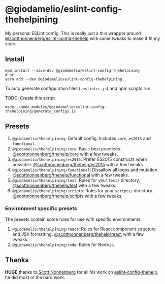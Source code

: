# @giodamelio/eslint-config-thehelpining

My personal ESLint config. This is really just a thin wrapper around [@scottnonnenberg/eslint-config-thehelp](https://github.com/scottnonnenberg/eslint-config-thehelp) with some tweaks to make it fit my style.

## Install

``` shell
npm install --save-dev @giodamelio/eslint-config-thehelpining
# or
yarn add --dev @giodamelio/eslint-config-thehelpining
```

To auto generate configuration files (`.eslintrc.js`) and npm scripts run:

TODO: Create this script
``` shell
node ./node_modules/@giodamelio/eslint-config-thehelpining/generate_configs.js
```

## Presets

1. `@giodamelio/thehelpining`: Default config. Includes `core`, `es2015` and `functional`.
2. `@giodamelio/thehelpining/core`: Basic best practices. [@scottnonnenberg/thehelp/core][thehelp-configs] with a few tweaks.
3. `@giodamelio/thehelpining/es2015`: Prefer ES2015 constructs when possable. [@scottnonnenberg/thehelp/es2015][thehelp-configs] with a few tweaks.
4. `@giodamelio/thehelpining/functional`: Dissallow all loops and mutation. [@scottnonnenberg/thehelp/functional][thehelp-configs] with a few tweaks.
5. `@giodamelio/thehelpining/test`: Rules for your `test/` directory. [@scottnonnenberg/thehelp/test][thehelp-configs] with a few tweaks.
6. `@giodamelio/thehelpining/scripts`: Rules for your `scripts/` directory. [@scottnonnenberg/thehelp/scripts][thehelp-configs] with a few tweaks.

### Environment specific presets

The presets contain some rules for use with specific environments.

1. `@giodamelio/thehelpining/react`: Rules for React component structure and JSX formatting. [@scottnonnenberg/thehelp/react][thehelp-configs] with a few tweaks.
2. `@giodamelio/thehelpining/node`: Rules for Node.js.

## Thanks

**HUGE** thanks to [Scott Nonnenberg](https://github.com/scottnonnenberg) for all his work on [eslint-config-thehelp](https://github.com/scottnonnenberg/eslint-config-thehelp), he did most of the hard work.

[thehelp-configs]: https://github.com/scottnonnenberg/eslint-config-thehelp#configurations-in-this-project

